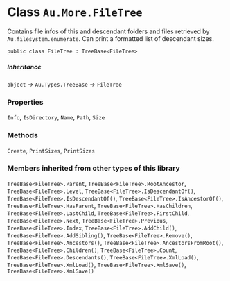 # Class `Au.More.FileTree`

Contains file infos of this and descendant folders and files retrieved by `Au.filesystem.enumerate`. Can print a formatted list of descendant sizes.

```
public class FileTree : TreeBase<FileTree>
```

##### Inheritance

`object` → `Au.Types.TreeBase` → `FileTree`

### Properties

`Info`, `IsDirectory`, `Name`, `Path`, `Size`

### Methods

`Create`, `PrintSizes`, `PrintSizes`

### Members inherited from other types of this library
`TreeBase<FileTree>.Parent`, `TreeBase<FileTree>.RootAncestor`, `TreeBase<FileTree>.Level`, `TreeBase<FileTree>.IsDescendantOf()`, `TreeBase<FileTree>.IsDescendantOf()`, `TreeBase<FileTree>.IsAncestorOf()`, `TreeBase<FileTree>.HasParent`, `TreeBase<FileTree>.HasChildren`, `TreeBase<FileTree>.LastChild`, `TreeBase<FileTree>.FirstChild`, `TreeBase<FileTree>.Next`, `TreeBase<FileTree>.Previous`, `TreeBase<FileTree>.Index`, `TreeBase<FileTree>.AddChild()`, `TreeBase<FileTree>.AddSibling()`, `TreeBase<FileTree>.Remove()`, `TreeBase<FileTree>.Ancestors()`, `TreeBase<FileTree>.AncestorsFromRoot()`, `TreeBase<FileTree>.Children()`, `TreeBase<FileTree>.Count`, `TreeBase<FileTree>.Descendants()`, `TreeBase<FileTree>.XmlLoad()`, `TreeBase<FileTree>.XmlLoad()`, `TreeBase<FileTree>.XmlSave()`, `TreeBase<FileTree>.XmlSave()`